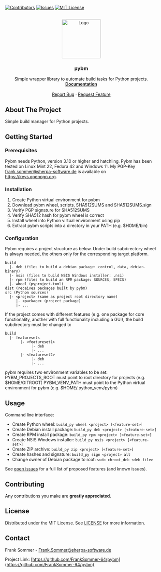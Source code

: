[![Contributors][contributors-shield]][contributors-url]
[![Issues][issues-shield]][issues-url]
[![MIT License][license-shield]][license-url]

<br />
<div align="center">
  <a href="https://github.com/FrankSommer-64/pybm">
    <img src="images/pybm.png" alt="Logo" width="128" height="128">
  </a>

<h3 align="center">pybm</h3>
  <p align="center">
    Simple wrapper library to automate build tasks for Python projects.
    <br />
    <a href="https://github.com/FrankSommer-64/pybm"><strong>Documentation</strong></a>
    <br />
    <br />
    <a href="https://github.com/FrankSommer-64/pybm/issues">Report Bug</a>
    ·
    <a href="https://github.com/FrankSommer-64/pybm/issues">Request Feature</a>
  </p>
</div>


## About The Project

Simple build manager for Python projects.

## Getting Started

### Prerequisites

Pybm needs Python, version 3.10 or higher and hatchling.
Pybm has been tested on Linux Mint 22, Fedora 42 and Windows 11.
My PGP-Key frank.sommer@sherpa-software.de is available on https://keys.openpgp.org.


### Installation

1. Create Python virtual environment for pybm
2. Download pybm wheel, scripts, SHA512SUMS and SHA512SUMS.sign
3. Verify PGP signature for SHA512SUMS
4. Verify SHA512 hash for pybm wheel is correct
5. Install wheel into Python virtual environment using pip
6. Extract pybm scripts into a directory in your PATH (e.g. $HOME/bin)


### Configuration
Pybm requires a project structure as below. Under build subdirectory wheel is always
needed, the others only for the corresponding target platform.

    build
      |- deb (files to build a debian package: control, data, debian-binary)
      |- nsis (files to build NSIS Windows installer: .nsi)
      |- rpm (files to build an RPM package: SOURCES, SPECS)
      |- wheel (pyproject.toml)
    dist (receives packages built by pybm)
    src (Python sources)
      |- <project> (same as project root directory name)
         |- <package> (project package)
         |- ...

If the project comes with different features (e.g. one package for core functionality,
another with full functionality including a GUI), the build subdirectory must be changed to

    build
      |- featuresets
           |- <featureset1>
                |- deb
                |- ...
           |- <featureset2>
                |- deb
                |- ...

pybm requires two environment variables to be set:
PYBM_PROJECTS_ROOT must point to root directory for projects (e.g. $HOME/GITROOT)
PYBM_VENV_PATH must point to the Python virtual environment for pybm (e.g. $HOME/.python_venv/pybm)


## Usage

Command line interface:

- Create Python wheel: ```build_py wheel <project> [<feature-set>]```
- Create Debian install package: ```build_py deb <project> [<feature-set>]```
- Create RPM install package: ```build_py rpm <project> [<feature-set>]```
- Create NSIS Windows installer: ```build_py nsis <project> [<feature-set>]```
- Create ZIP archive: ```build_py zip <project> [<feature-set>]```
- Create hashes and signature: ```build_py sign <project> all```
- Change owner of Debian package to root: ```sudo chroot_deb <deb-file>```

See [open issues](https://github.com/FrankSommer-64/pybm/issues) for a full list of proposed features (and known issues).


## Contributing

Any contributions you make are **greatly appreciated**.



## License

Distributed under the MIT License. See [LICENSE][license-url] for more information.



## Contact

Frank Sommer - Frank.Sommer@sherpa-software.de

Project Link: [https://github.com/FrankSommer-64/pybm](https://github.com/FrankSommer-64/pybm)

[contributors-shield]: https://img.shields.io/github/contributors/FrankSommer-64/pybm.svg?style=for-the-badge
[contributors-url]: https://github.com/FrankSommer-64/pybm/graphs/contributors
[issues-shield]: https://img.shields.io/github/issues/FrankSommer-64/pybm.svg?style=for-the-badge
[issues-url]: https://github.com/FrankSommer-64/pybm/issues
[license-shield]: https://img.shields.io/github/license/FrankSommer-64/pybm.svg?style=for-the-badge
[license-url]: https://github.com/FrankSommer-64/pybm/blob/master/LICENSE
